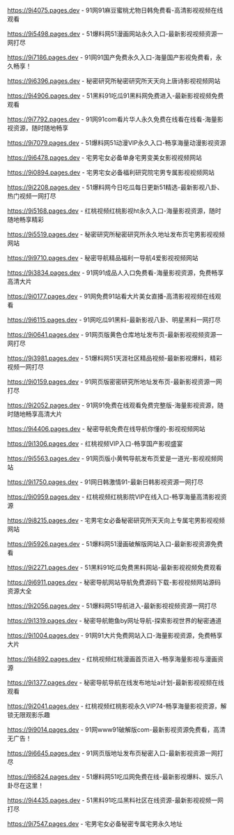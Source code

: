 
https://9i4075.pages.dev - 91网91麻豆蜜桃尤物日韩免费看-高清影视视频在线观看

https://9i5498.pages.dev - 51爆料网51漫画网站永久入口-最新影视视频资源一网打尽

https://9i7186.pages.dev - 91网91国产免费永久入口-海量国产影视免费看，永久畅享！

https://9i6396.pages.dev - 秘密研究所秘密研究所天天向上唐诗影视视频网站

https://9i4906.pages.dev - 51黑料91吃瓜91黑料网免费进入-最新影视视频免费观看

https://9i7792.pages.dev - 91网91com看片华人永久免费在线看在线看-海量影视资源，随时随地畅享

https://9i7079.pages.dev - 51爆料网51动漫VIP永久入口-畅享海量动漫影视资源

https://9i6478.pages.dev - 宅男宅女必备单身宅男变美女影视视频网站

https://9i0894.pages.dev - 宅男宅女必备福利研究院宅男专属影视视频网站

https://9i2208.pages.dev - 51爆料网今日吃瓜每日更新51精选-最新影视八卦、热门视频一网打尽

https://9i5168.pages.dev - 红桃视频红桃影视ht永久入口-海量影视资源，随时随地畅享精彩

https://9i5519.pages.dev - 秘密研究所秘密研究所永久地址发布页宅男影视视频网站

https://9i9710.pages.dev - 秘密导航精品福利一导航4爱影视视频网站

https://9i3834.pages.dev - 91网91成品人入口免费看-海量影视资源，免费畅享高清大片

https://9i0177.pages.dev - 91网免费91站看大片美女直播-高清影视视频在线观看

https://9i6115.pages.dev - 91网吃瓜91黑料-最新影视八卦、明星黑料一网打尽

https://9i0641.pages.dev - 91网页版黄色仓库地址发布页-最新影视视频资源一网打尽

https://9i3981.pages.dev - 51爆料网51天涯社区精品视频-最新影视爆料，精彩视频一网打尽

https://9i0159.pages.dev - 91网页版密密研究所地址发布页-最新影视资源一网打尽

https://9i2052.pages.dev - 91网91免费在线观看免费完整版-海量影视资源，随时随地畅享高清大片

https://9i4406.pages.dev - 秘密导航免费在线导航你懂的-影视视频网站

https://9i1306.pages.dev - 红桃视频VIP入口-畅享国产影视盛宴

https://9i5563.pages.dev - 91网页版小黄鸭导航发布页爱是一道光-影视视频网站

https://9i1750.pages.dev - 91网日韩激情91-最新日韩影视资源一网打尽

https://9i0959.pages.dev - 红桃视频红桃影院VIP在线入口-畅享海量高清影视资源

https://9i8215.pages.dev - 宅男宅女必备秘密研究所天天向上专属宅男影视视频网站

https://9i5926.pages.dev - 51爆料网51漫画破解版网站入口-最新影视资源免费看

https://9i2271.pages.dev - 51黑料91吃瓜免费黑料网站-最新影视视频免费观看

https://9i6911.pages.dev - 秘密导航网站导航免费源码下载-影视视频网站源码资源大全

https://9i2056.pages.dev - 51爆料网51导航进入-最新影视视频资源一网打尽

https://9i1319.pages.dev - 秘密导航鲍鱼by网址导航-探索影视世界的秘密通道

https://9i1004.pages.dev - 91网91大片免费网站入口-海量影视资源，免费畅享大片

https://9i4892.pages.dev - 红桃视频红桃漫画首页进入-畅享海量影视与漫画资源

https://9i1377.pages.dev - 秘密导航导航在线发布地址a计划-最新影视视频在线观看

https://9i2041.pages.dev - 红桃视频红桃影视永久VIP74-畅享海量影视资源，解锁无限观影乐趣

https://9i9014.pages.dev - 91网www91破解版com-最新影视资源免费看，高清无广告！

https://9i6645.pages.dev - 91网页版地址发布页秘密入口-最新影视资源一网打尽

https://9i6824.pages.dev - 51爆料网51吃瓜网免费在线-最新影视爆料、娱乐八卦尽在这里！

https://9i4435.pages.dev - 51黑料91吃瓜黑料社区在线资源-最新影视视频一网打尽

https://9i7547.pages.dev - 宅男宅女必备秘密专属宅男永久地址
